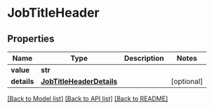 # JobTitleHeader


## Properties
Name | Type | Description | Notes
------------ | ------------- | ------------- | -------------
**value** | **str** |  | 
**details** | [**JobTitleHeaderDetails**](JobTitleHeaderDetails.md) |  | [optional] 

[[Back to Model list]](../README.md#documentation-for-models) [[Back to API list]](../README.md#documentation-for-api-endpoints) [[Back to README]](../README.md)


